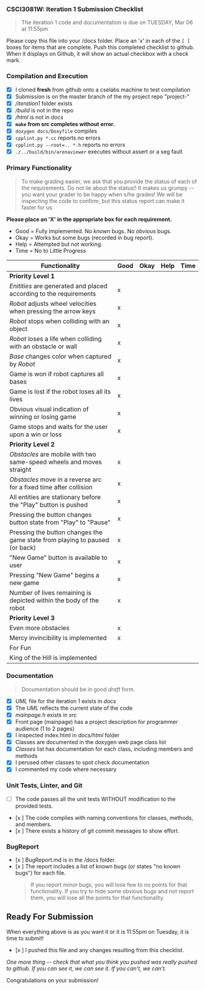 ### CSCI3081W: Iteration 1 Submission Checklist

> The iteration 1 code and documentation is due on TUESDAY, Mar 06 at 11:55pm

Please copy this file into your /docs folder. Place an 'x' in each of the `[ ]` boxes for items that are complete. Push this completed checklist to github. When it displays on Github, it will show an actual checkbox with a check mark.

### Compilation and Execution

- [x] I cloned **fresh** from github onto a cselabs machine to test compilation
- [x] Submission is on the master branch of the my project repo "project-<username>"
- [x] _/iteration1_ folder exists
- [x] _/build_ is not in the repo
- [x] _/html_ is not in _docs_
- [x] **__`make` from src completes without error.__**
- [x] `doxygen docs/Doxyfile` compiles
- [x] `cpplint.py *.cc` reports no errors
- [x] `cpplint.py --root=.. *.h` reports no errors
- [x] `./../build/bin/arenaviewer` executes without assert or a seg fault

### Primary Functionality

> To make grading easier, we ask that you provide the status of each of the requirements. Do not lie about the status!! It makes us grumpy -- you want your grader to be happy when s/he grades! We will be inspecting the code to confirm,
but this status report can make it faster for us.

**__Please place an 'X' in the appropriate box for each requirement.__**
- Good = Fully Implemented. No _known_ bugs. No _obvious_ bugs.
- Okay = Works but some bugs (recorded in bug report).
- Help = Attempted but not working.
- Time = No to Little Progress

| Functionality | Good | Okay | Help | Time |
| -------- | -------- | -------- | -------- | --------- |
| **__Priority Level 1__** |
| _Enitities_ are generated and placed according to the requirements | x |  |  |  |
| _Robot_ adjusts wheel velocities when pressing the arrow keys | x |  |  |  |
| _Robot_ stops when colliding with an object | x |  |  |  |
| _Robot_ loses a life when colliding with an obstacle or wall | x |  |  |  |
| _Base_ changes color when captured by _Robot_ | x |  |  |  |
| Game is won if robot captures all bases | x |  |  |  |
| Game is lost if the robot loses all its lives | x |  |  |  |
| Obvious visual indication of winning or losing game | x |  |  |  |
| Game stops and waits for the user upon a win or loss | x |  |  |   |
| **__Priority Level 2__** |
| _Obstacles_ are mobile with two same-speed wheels and moves straight | x |  |  |   |
| _Obstacles_ move in a reverse arc for a fixed time after collision | x |  |  |   |
| All entities are stationary before the "Play" button is pushed | x |  |  |   |
| Pressing the button changes button state from "Play" to "Pause" | x |  |  |   |
| Pressing the button changes the game state from playing to paused (or back) | x |  |  |  |
| "New Game" button is available to user | x |  |  |  |
| Pressing "New Game" begins a new game | x |  |  |  |
| Number of lives remaining is depicted within the body of the robot | x |  |  |   |
| **__Priority Level 3__** |
| Even more obstacles | x |  |  |   |
| Mercy invincibility is implemented | x |  |  |   |
| For Fun |
| King of the Hill is implemented |  |  |  |   |

### Documentation
> Documentation should be in good _draft_ form.

- [x] _UML_ file for the iteration 1 exists in _docs_
- [x] The _UML_ reflects the current state of the code
- [x] _mainpage.h_ exists in _src_
- [x] Front page (mainpage) has a project description for programmer audience (1 to 2 pages)
- [x] I inspected index.html in _docs/html_ folder
- [x] Classes are documented in the doxygen web page class list
- [x] _Classes_ list has documentation for each class, including members and methods
- [x] I perused other classes to spot check documentation
- [x] I commented my code where necessary

### Unit Tests, Linter, and Git
- [ ] The code passes all the unit tests WITHOUT modification to the provided tests.
- [x ] The code complies with naming conventions for classes, methods, and members.
- [x ] There exists a history of git commit messages to show effort.

### BugReport
- [x ] BugReport.md is in the /docs folder.
- [x ] The report includes a list of known bugs (or states "no known bugs") for each file.
  > If you report _minor_ bugs, you will lose few to no points for that functionality.
  > If you try to hide some obvious bugs and not report them, you will lose all the points for that functionality.

## Ready For Submission

When everything above is as you want it or it is 11:55pm on Tuesday, it is time to submit!

- [x ] I pushed this file and any changes resulting from this checklist.

_One more thing -- check that what you think you pushed was really pushed to github. If you can see it, we can see it. If you can't, we can't._

Congratulations on your submission!

